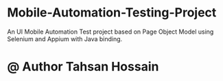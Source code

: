 # Mobile-Automation-Testing-Project
An UI Mobile Automation Test project based on Page Object Model using Selenium and Appium with Java binding.
# @ Author Tahsan Hossain

